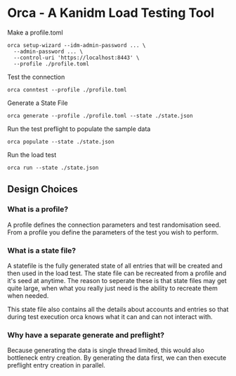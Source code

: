 # Orca - A Kanidm Load Testing Tool

Make a profile.toml

```shell
orca setup-wizard --idm-admin-password ... \
  --admin-password ... \
  --control-uri 'https://localhost:8443' \
  --profile ./profile.toml
```

Test the connection

```shell
orca conntest --profile ./profile.toml
```

Generate a State File

```shell
orca generate --profile ./profile.toml --state ./state.json
```

Run the test preflight to populate the sample data

```shell
orca populate --state ./state.json
```

Run the load test

```shell
orca run --state ./state.json
```

## Design Choices

### What is a profile?

A profile defines the connection parameters and test randomisation seed. From a profile you define
the parameters of the test you wish to perform.

### What is a state file?

A statefile is the fully generated state of all entries that will be created and then used in the
load test. The state file can be recreated from a profile and it's seed at anytime. The reason to
seperate these is that state files may get quite large, when what you really just need is the
ability to recreate them when needed.

This state file also contains all the details about accounts and entries so that during test
execution orca knows what it can and can not interact with.

### Why have a separate generate and preflight?

Because generating the data is single thread limited, this would also bottleneck entry creation. By
generating the data first, we can then execute preflight entry creation in parallel.
